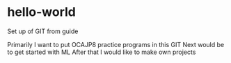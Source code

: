 # hello-world
Set up of GIT from guide

Primarily I want to put OCAJP8 practice programs in this GIT
Next would be to get started with ML
After that I would like to make own projects
